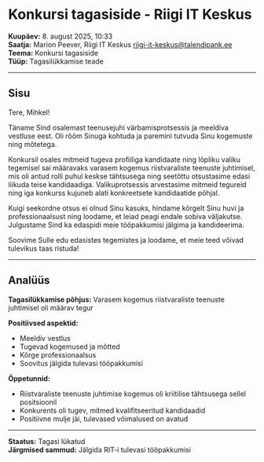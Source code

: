 # Konkursi tagasiside - Riigi IT Keskus

**Kuupäev:** 8. august 2025, 10:33  
**Saatja:** Marion Peever, Riigi IT Keskus <riigi-it-keskus@talendipank.ee>  
**Teema:** Konkursi tagasiside  
**Tüüp:** Tagasilükkamise teade

---

## Sisu

Tere, Mihkel!

Täname Sind osalemast teenusejuhi värbamisprotsessis ja meeldiva vestluse eest. Oli rõõm Sinuga kohtuda ja paremini tutvuda Sinu kogemuste ning mõtetega.

Konkursil osales mitmeid tugeva profiiliga kandidaate ning lõpliku valiku tegemisel sai määravaks varasem kogemus riistvaraliste teenuste juhtimisel, mis oli antud rolli puhul keskse tähtsusega ning seetõttu otsustasime edasi liikuda teise kandidaadiga. Valikuprotsessis arvestasime mitmeid tegureid ning iga konkurss kujuneb alati konkreetsete kandidaatide põhjal.

Kuigi seekordne otsus ei olnud Sinu kasuks, hindame kõrgelt Sinu huvi ja professionaalsust ning loodame, et leiad peagi endale sobiva väljakutse. Julgustame Sind ka edaspidi meie tööpakkumisi jälgima ja kandideerima.

Soovime Sulle edu edasistes tegemistes ja loodame, et meie teed võivad tulevikus taas ristuda!

---

## Analüüs

**Tagasilükkamise põhjus:** Varasem kogemus riistvaraliste teenuste juhtimisel oli määrav tegur

**Positiivsed aspektid:**

- Meeldiv vestlus
- Tugevad kogemused ja mõtted
- Kõrge professionaalsus
- Soovitus jälgida tulevasi tööpakkumisi

**Õppetunnid:**

- Riistvaraliste teenuste juhtimise kogemus oli kriitilise tähtsusega sellel positsioonil
- Konkurents oli tugev, mitmed kvalifitseeritud kandidaadid
- Positiivne mulje jäi, tulevased võimalused on avatud

---

**Staatus:** Tagasi lükatud  
**Järgmised sammud:** Jälgida RIT-i tulevasi tööpakkumisi
